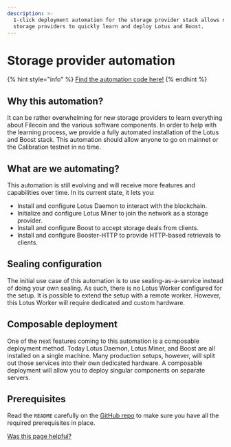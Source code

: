 ```yaml
---
description: >-
  1-click deployment automation for the storage provider stack allows new
  storage providers to quickly learn and deploy Lotus and Boost.
---
```


# Storage provider automation

{% hint style="info" %}
[Find the automation code here!](https://github.com/filecoin-project/sp-automation)
{% endhint %}

## Why this automation?

It can be rather overwhelming for new storage providers to learn everything about Filecoin and the various software components. In order to help with the learning process, we provide a fully automated installation of the Lotus and Boost stack. This automation should allow anyone to go on mainnet or the Calibration testnet in no time.

## What are we automating?

This automation is still evolving and will receive more features and capabilities over time. In its current state, it lets you:

* Install and configure Lotus Daemon to interact with the blockchain.
* Initialize and configure Lotus Miner to join the network as a storage provider.
* Install and configure Boost to accept storage deals from clients.
* Install and configure Booster-HTTP to provide HTTP-based retrievals to clients.

## Sealing configuration

The initial use case of this automation is to use sealing-as-a-service instead of doing your own sealing. As such, there is no Lotus Worker configured for the setup. It is possible to extend the setup with a remote worker. However, this Lotus Worker will require dedicated and custom hardware.

## Composable deployment

One of the next features coming to this automation is a composable deployment method. Today Lotus Daemon, Lotus Miner, and Boost are all installed on a single machine. Many production setups, however, will split out those services into their own dedicated hardware. A composable deployment will allow you to deploy singular components on separate servers.

## Prerequisites

Read the `README` carefully on the [GitHub repo](https://github.com/filecoin-project/sp-automation) to make sure you have all the required prerequisites in place.



[Was this page helpful?](https://airtable.com/apppq4inOe4gmSSlk/pagoZHC2i1iqgphgl/form?prefill\_Page+URL=https://docs.filecoin.io/storage-providers/architecture/lotus-automation)

